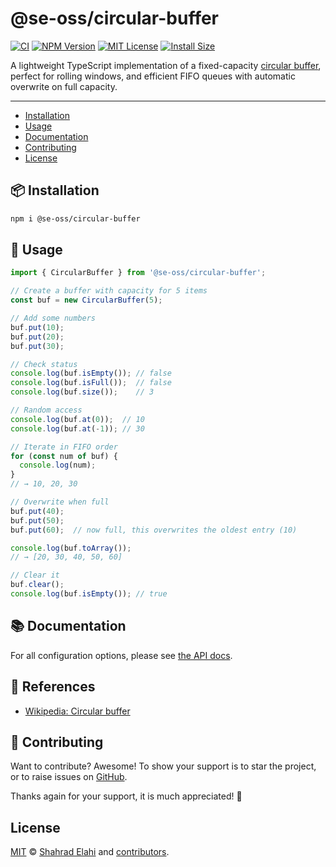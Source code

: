 # @se-oss/circular-buffer

[![CI](https://github.com/shahradelahi/circular-buffer/actions/workflows/ci.yml/badge.svg)](https://github.com/shahradelahi/circular-buffer/actions/workflows/ci.yml)
[![NPM Version](https://img.shields.io/npm/v/@se-oss/circular-buffer.svg)](https://www.npmjs.com/package/@se-oss/circular-buffer)
[![MIT License](https://img.shields.io/badge/License-MIT-blue.svg?style=flat)](/LICENSE)
[![Install Size](https://packagephobia.com/badge?p=@se-oss/circular-buffer)](https://packagephobia.com/result?p=@se-oss/circular-buffer)

A lightweight TypeScript implementation of a fixed-capacity [circular buffer](https://en.wikipedia.org/wiki/Circular_buffer), perfect for rolling windows, and efficient FIFO queues with automatic overwrite on full capacity.

---

- [Installation](#-installation)
- [Usage](#-usage)
- [Documentation](#-documentation)
- [Contributing](#-contributing)
- [License](#license)

## 📦 Installation

```bash
npm i @se-oss/circular-buffer
```

## 📖 Usage

```typescript
import { CircularBuffer } from '@se-oss/circular-buffer';

// Create a buffer with capacity for 5 items
const buf = new CircularBuffer(5);

// Add some numbers
buf.put(10);
buf.put(20);
buf.put(30);

// Check status
console.log(buf.isEmpty()); // false
console.log(buf.isFull());  // false
console.log(buf.size());    // 3

// Random access
console.log(buf.at(0));  // 10
console.log(buf.at(-1)); // 30

// Iterate in FIFO order
for (const num of buf) {
  console.log(num);
}
// → 10, 20, 30

// Overwrite when full
buf.put(40);
buf.put(50);
buf.put(60);  // now full, this overwrites the oldest entry (10)

console.log(buf.toArray());
// → [20, 30, 40, 50, 60]

// Clear it
buf.clear();
console.log(buf.isEmpty()); // true
```

## 📚 Documentation

For all configuration options, please see [the API docs](https://www.jsdocs.io/package/@se-oss/circular-buffer).

## 🔗 References

- [Wikipedia: Circular buffer](https://en.wikipedia.org/wiki/Circular_buffer)

## 🤝 Contributing

Want to contribute? Awesome! To show your support is to star the project, or to raise issues on [GitHub](https://github.com/shahradelahi/circular-buffer).

Thanks again for your support, it is much appreciated! 🙏

## License

[MIT](/LICENSE) © [Shahrad Elahi](https://github.com/shahradelahi) and [contributors](https://github.com/shahradelahi/circular-buffer/graphs/contributors).
